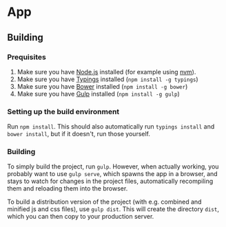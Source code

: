 # App

## Building

### Prequisites

 1. Make sure you have [Node.js](https://nodejs.org/en/) installed (for example using [nvm](https://github.com/creationix/nvm)).
 1. Make sure you have [Typings](https://github.com/typings/typings) installed (`npm install -g typings`)
 1. Make sure you have [Bower](http://bower.io/) installed (`npm install -g bower`)
 1. Make sure you have [Gulp](http://gulpjs.com/) installed (`npm install -g gulp`)

### Setting up the build environment

Run `npm install`. This should also automatically run `typings install` and `bower install`, but if it doesn't, run those yourself.

### Building

To simply build the project, run `gulp`. However, when actually working, you probably want to use `gulp serve`, which spawns the app in a browser, and stays to watch for changes in the project files, automatically recompiling them and reloading them into the browser.

To build a distribution version of the project (with e.g. combined and minified js and css files), use `gulp dist`. This will create the directory `dist`, which you can then copy to your production server.
